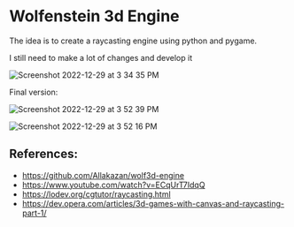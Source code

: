 # Wolfenstein 3d Engine

The idea is to create a raycasting engine using python and pygame.  

I still need to make a lot of changes and develop it



![Screenshot 2022-12-29 at 3 34 35 PM](https://user-images.githubusercontent.com/68785131/209936265-c72bc088-6000-420c-bb68-a375afe5a999.png)


Final version:


![Screenshot 2022-12-29 at 3 52 39 PM](https://user-images.githubusercontent.com/68785131/209938244-ae65d4cb-f9ab-4630-a983-8653c45c24aa.png)

![Screenshot 2022-12-29 at 3 52 16 PM](https://user-images.githubusercontent.com/68785131/209938290-8132e5fd-8214-4d3a-ab06-b0946e39ab34.png)




## References:
- https://github.com/Allakazan/wolf3d-engine
- https://www.youtube.com/watch?v=ECqUrT7IdqQ
- https://lodev.org/cgtutor/raycasting.html
- https://dev.opera.com/articles/3d-games-with-canvas-and-raycasting-part-1/
